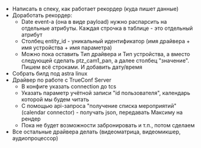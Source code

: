 * Написать в спеку, как работает рекордер (куда пишет данные)
* Доработать рекордер:
	* Date event-а (она в виде payload) нужно распарсить на отдельные атрибуты. Каждая строчка в таблице - это отдельный атрибут
	* Столбец entity_id - уникальный идентификатор (имя драйвера + имя устройства + имя параметра)
	* Можно пока оставить Тип драйвера и Тип устройства, а вместо следующей сделать ptz_cam1_pan, а далее столбец "значение". Пишем всё строками. И добавить дату/время
* Собрать билд под astra linux
* Драйвер по работе с TrueConf Server
	* В конфиге указать connection до tcs
	* Указать параметр учётной записи "id пользователя", календарь которой мы будем читать
	* С помощью api-запроса "получение списка мероприятий" (calendar connector) - получать json, передавать Максиму на рендер
	* Пока не будет возможности забронировать и т.п., потом сделаем
* Все остальные драйвера делать (видеоматрица, видеомикшер, аудиопроцессор)
